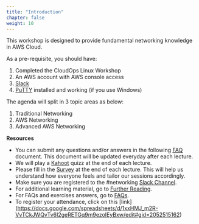 ```yaml
---
title: "Introduction"
chapter: false
weight: 10
---
```



This workshop is designed to provide fundamental networking knowledge in AWS Cloud.

As a pre-requisite, you should have:

1. Completed the CloudOps Linux Workshop
2. An AWS account with AWS console access
3. [Slack](https://www.slack.com)
4. [PuTTY](https://www.chiark.greenend.org.uk/~sgtatham/putty/latest.html) installed and working (if you use Windows)


The agenda will split in 3 topic areas as below:

1. Traditional Networking
2. AWS Networking
3. Advanced AWS Networking


**Resources**
* You can submit any questions and/or answers in the following [FAQ](https://docs.google.com/document/d/13Lrz7Q-TtAAcyEPbk27ZAc0oxLe1WP3JUPWSOEngXbw/edit?usp=sharing) document. This document will be updated everyday after each lecture.
* We will play a [Kahoot](https://kahoot.it) quizz at the end of each lecture.
* Please fill in the [Survey](https://docs.google.com/forms/d/1PczsGUH_4pv5R2P_5iaTuIoF92ro_ll3JPmUZBdmWDA/edit?usp=sharing) at the end of each lecture. This will help us understand how everyone feels and tailor our sessions accordingly.
* Make sure you are registered to the #networking [Slack Channel](https://join.slack.com/share/zt-n4u3v140-9j4JeUe9qJkG8Iqu5~XyyA).
* For additional learning material, go to [Further Reading](/further_reading.html).
* For FAQs and exercises answers, go to [FAQs](/FAQ.html).
* To register your attendance, click on this [link] (https://docs.google.com/spreadsheets/d/1xxHMJ_m2R-VvTCkJWQvTv6I2geRETGq9m9ezoIEyBxw/edit#gid=2052515162)

